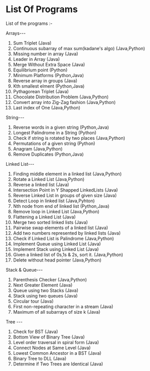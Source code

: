 # List Of Programs
List of the programs :-

Arrays---

1) Sum Triplet (Java)
2) Continuous subarray of max sum(kadane's algo) (Java,Python)
3) Missing number in array (Java)
4) Leader in Array (Java)
5) Merge Without Extra Space (Java)
6) Equilibrium point (Python)
7) Minimum Platforms (Python,Java)
8) Reverse array in groups (Java)
9) Kth smallest elment (Python,Java)
10) Pythagorean Triplet (Java)
11) Chocolate Distribution Problem (Java,Python)
12) Convert array into Zig-Zag fashion (Java,Python)
13) Last index of One (Java,Python)

String---

1) Reverse words in a given string (Python,Java)
2) Longest Palindrome in a String (Python)
3) Check if string is rotated by two places (Java,Python)
4) Permutations of a given string (Python)
5) Anagram (Java,Python)
6) Remove Duplicates (Python,Java)

Linked List---

1) Finding middle element in a linked list (Java,Python)
2) Rotate a Linked List (Java,Python)
3) Reverse a linked list (Java)
4) Intersection Point in Y Shapped LinkedLists (Java)
5) Reverse Linked List in groups of given size (Java)
6) Detect Loop in linked list (Java,Pyhton)
7) Nth node from end of linked list (Python,Java)
8) Remove loop in Linked List (Java,Python)
9) Flattening a Linked List (Java)
10) Merge two sorted linked lists (Java)
11) Pairwise swap elements of a linked list (Java)
12) Add two numbers represented by linked lists (Java)
13) Check if Linked List is Palindrome (Java,Python)
14) Implement Queue using Linked List (Java)
15) Implement Stack using Linked List (Java)
16) Given a linked list of 0s,1s & 2s, sort it. (Java,Python)
17) Delete without head pointer (Java,Python)


Stack & Queue---

1) Parenthesis Checker (Java,Python)
2) Next Greater Element (Java)
3) Queue using two Stacks (Java)
4) Stack using two queues (Java)
5) Circular tour (Java)
6) First non-repeating character in a stream (Java)
7) Maximum of all subarrays of size k (Java)

Tree ---

1) Check for BST (Java)
2) Bottom View of Binary Tree (Java)
3) Level order traversal in spiral form (Java)
4) Connect Nodes at Same Level (Java)
5) Lowest Common Ancestor in a BST (Java)
6) Binary Tree to DLL (Java)
7) Determine if Two Trees are Identical (Java)

